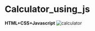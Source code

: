 # Calculator_using_js

**HTML+CSS+Javascript**
![calculator](https://github.com/2001204/Calculator_using_js/assets/126748063/fafd1b9e-5027-4896-b69a-b947a740f213)
